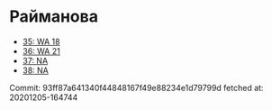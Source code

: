 # Райманова
- [35: WA 18](35.md)
- [36: WA 21](36.md)
- [37: NA](37.md)
- [38: NA](38.md)

Commit: 93ff87a641340f44848167f49e88234e1d79799d
 fetched at: 20201205-164744
